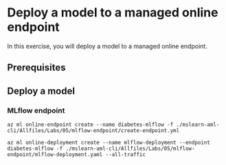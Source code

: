 # Deploy a model to a managed online endpoint

In this exercise, you will deploy a model to a managed online endpoint.

## Prerequisites



## Deploy a model

### MLflow endpoint

```azurecli
az ml online-endpoint create --name diabetes-mlflow -f ./mslearn-aml-cli/Allfiles/Labs/05/mlflow-endpoint/create-endpoint.yml
```

```azurecli
az ml online-deployment create --name mlflow-deployment --endpoint diabetes-mlflow -f ./mslearn-aml-cli/Allfiles/Labs/05/mlflow-endpoint/mlflow-deployment.yaml --all-traffic
```

